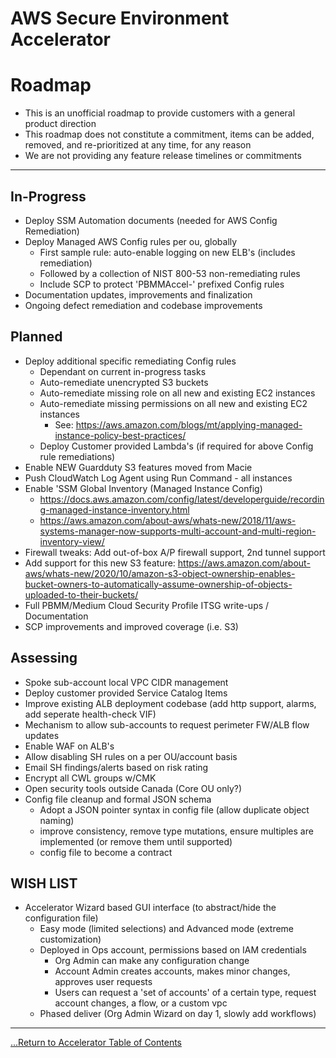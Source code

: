 # AWS Secure Environment Accelerator

# **Roadmap**

- This is an unofficial roadmap to provide customers with a general product direction
- This roadmap does not constitute a commitment, items can be added, removed, and re-prioritized at any time, for any reason
- We are not providing any feature release timelines or commitments

---

## In-Progress

- Deploy SSM Automation documents (needed for AWS Config Remediation)
- Deploy Managed AWS Config rules per ou, globally
  - First sample rule: auto-enable logging on new ELB's (includes remediation)
  - Followed by a collection of NIST 800-53 non-remediating rules
  - Include SCP to protect 'PBMMAccel-' prefixed Config rules
- Documentation updates, improvements and finalization
- Ongoing defect remediation and codebase improvements

## Planned

- Deploy additional specific remediating Config rules
  - Dependant on current in-progress tasks
  - Auto-remediate unencrypted S3 buckets
  - Auto-remediate missing role on all new and existing EC2 instances
  - Auto-remediate missing permissions on all new and existing EC2 instances
    - See: https://aws.amazon.com/blogs/mt/applying-managed-instance-policy-best-practices/
  - Deploy Customer provided Lambda's (if required for above Config rule remediations)
- Enable NEW Guardduty S3 features moved from Macie
- Push CloudWatch Log Agent using Run Command - all instances
- Enable 'SSM Global Inventory (Managed Instance Config)
  - https://docs.aws.amazon.com/config/latest/developerguide/recording-managed-instance-inventory.html
  - https://aws.amazon.com/about-aws/whats-new/2018/11/aws-systems-manager-now-supports-multi-account-and-multi-region-inventory-view/
- Firewall tweaks: Add out-of-box A/P firewall support, 2nd tunnel support
- Add support for this new S3 feature: https://aws.amazon.com/about-aws/whats-new/2020/10/amazon-s3-object-ownership-enables-bucket-owners-to-automatically-assume-ownership-of-objects-uploaded-to-their-buckets/
- Full PBMM/Medium Cloud Security Profile ITSG write-ups / Documentation
- SCP improvements and improved coverage (i.e. S3)

## Assessing

- Spoke sub-account local VPC CIDR management
- Deploy customer provided Service Catalog Items
- Improve existing ALB deployment codebase (add http support, alarms, add seperate health-check VIF)
- Mechanism to allow sub-accounts to request perimeter FW/ALB flow updates
- Enable WAF on ALB's
- Allow disabling SH rules on a per OU/account basis
- Email SH findings/alerts based on risk rating
- Encrypt all CWL groups w/CMK
- Open security tools outside Canada (Core OU only?)
- Config file cleanup and formal JSON schema
  - Adopt a JSON pointer syntax in config file (allow duplicate object naming)
  - improve consistency, remove type mutations, ensure multiples are implemented (or remove them until supported)
  - config file to become a contract

## WISH LIST

- Accelerator Wizard based GUI interface (to abstract/hide the configuration file)
  - Easy mode (limited selections) and Advanced mode (extreme customization)
  - Deployed in Ops account, permissions based on IAM credentials
    - Org Admin can make any configuration change
    - Account Admin creates accounts, makes minor changes, approves user requests
    - Users can request a 'set of accounts' of a certain type, request account changes, a flow, or a custom vpc
  - Phased deliver (Org Admin Wizard on day 1, slowly add workflows)

---

[...Return to Accelerator Table of Contents](./index.md)
